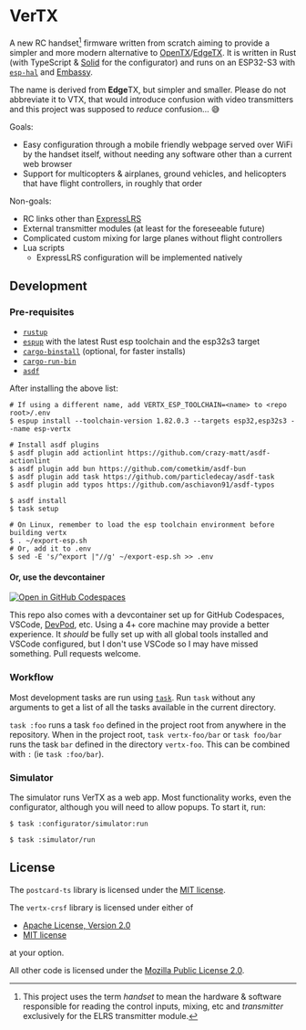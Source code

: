 # VerTX

A new RC handset[^1] firmware written from scratch aiming to provide a simpler
and more modern alternative to [OpenTX]/[EdgeTX]. It is written in Rust (with
TypeScript & [Solid] for the configurator) and runs on an ESP32-S3 with
[`esp-hal`] and [Embassy].

The name is derived from **Edge**TX, but simpler and smaller. Please do not
abbreviate it to VTX, that would introduce confusion with video transmitters and
this project was supposed to _reduce_ confusion… 😅

Goals:

- Easy configuration through a mobile friendly webpage served over WiFi by the
  handset itself, without needing any software other than a current web browser
- Support for multicopters & airplanes, ground vehicles, and helicopters that
  have flight controllers, in roughly that order

Non-goals:

- RC links other than [ExpressLRS]
- External transmitter modules (at least for the foreseeable future)
- Complicated custom mixing for large planes without flight controllers
- Lua scripts
  - ExpressLRS configuration will be implemented natively

[^1]: This project uses the term _handset_ to mean the hardware & software
    responsible for reading the control inputs, mixing, etc and _transmitter_
    exclusively for the ELRS transmitter module.

## Development

### Pre-requisites

- [`rustup`](https://rustup.rs/)
- [`espup`](https://github.com/esp-rs/espup#installation) with the latest Rust
  esp toolchain and the esp32s3 target
- [`cargo-binstall`](https://github.com/cargo-bins/cargo-binstall#installation)
  (optional, for faster installs)
- [`cargo-run-bin`](https://github.com/dustinblackman/cargo-run-bin#install)
- [`asdf`](https://asdf-vm.com/guide/getting-started.html)

After installing the above list:

```shell
# If using a different name, add VERTX_ESP_TOOLCHAIN=<name> to <repo root>/.env
$ espup install --toolchain-version 1.82.0.3 --targets esp32,esp32s3 --name esp-vertx

# Install asdf plugins
$ asdf plugin add actionlint https://github.com/crazy-matt/asdf-actionlint
$ asdf plugin add bun https://github.com/cometkim/asdf-bun
$ asdf plugin add task https://github.com/particledecay/asdf-task
$ asdf plugin add typos https://github.com/aschiavon91/asdf-typos

$ asdf install
$ task setup

# On Linux, remember to load the esp toolchain environment before building vertx
$ . ~/export-esp.sh
# Or, add it to .env
$ sed -E 's/^export |"//g' ~/export-esp.sh >> .env
```

#### Or, use the devcontainer

[![Open in GitHub Codespaces](https://github.com/codespaces/badge.svg)](https://codespaces.new/wetheredge/vertx)

This repo also comes with a devcontainer set up for GitHub Codespaces, VSCode,
[DevPod](https://devpod.sh), etc. Using a 4+ core machine may provide a better
experience. It _should_ be fully set up with all global tools installed and
VSCode configured, but I don't use VSCode so I may have missed something. Pull
requests welcome.

### Workflow

Most development tasks are run using [`task`](https://taskfile.dev). Run `task`
without any arguments to get a list of all the tasks available in the current
directory.

`task :foo` runs a task `foo` defined in the project root from anywhere in the
repository. When in the project root, `task vertx-foo/bar` or `task foo/bar`
runs the task `bar` defined in the directory `vertx-foo`. This can be combined
with `:` (ie `task :foo/bar`).

### Simulator

The simulator runs VerTX as a web app. Most functionality works, even the
configurator, although you will need to allow popups. To start it, run:

```shell
$ task :configurator/simulator:run

$ task :simulator/run
```

## License

The `postcard-ts` library is licensed under the [MIT license](./LICENSE-MIT).

The `vertx-crsf` library is licensed under either of

- [Apache License, Version 2.0](./LICENSE-APACHE)
- [MIT license](./LICENSE-MIT)

at your option.

All other code is licensed under the
[Mozilla Public License 2.0](./LICENSE-MPL).

[EdgeTX]: https://edgetx.org/
[Embassy]: https://embassy.dev/
[ExpressLRS]: https://www.expresslrs.org/
[OpenTX]: https://github.com/opentx/opentx
[Solid]: https://www.solidjs.com/
[`esp-hal`]: https://github.com/esp-rs/esp-hal
[smoltcp-interface]: https://github.com/smoltcp-rs/smoltcp#hosted-usage-examples
